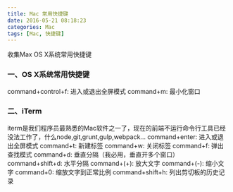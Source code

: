 ```yaml
---
title: Mac 常用快捷键
date: 2016-05-21 08:18:23
categories: Mac
tags: [Mac, 快捷键]
---
```

收集Max OS X系统常用快捷键
### 一、OS X系统常用快捷键
command+control+f: 进入或退出全屏模式
command+m: 最小化窗口

### 二、iTerm 
iterm是我们程序员最熟悉的Mac软件之一了，现在的前端不运行命令行工具已经没法工作了，什么node,git,grunt,gulp,webpack...
command+enter: 进入或退出全屏模式
command+t: 新建标签
command+w: 关闭标签
command+f: 弹出查找模式
command+d: 垂直分隔（我必用，垂直开多个窗口）
command+shift+d: 水平分隔
command+(+): 放大文字
command+(-): 缩小文字
command+0: 缩放文字到正常比例
command+shift+h: 列出剪切板的历史记录





